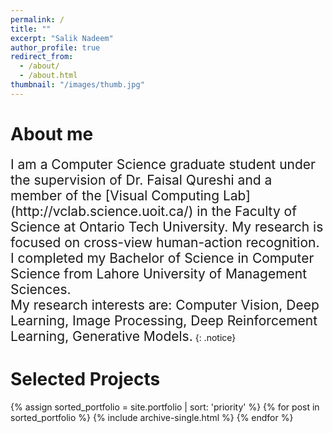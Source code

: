 ```yaml
---
permalink: /
title: ""
excerpt: "Salik Nadeem"
author_profile: true
redirect_from: 
  - /about/
  - /about.html
thumbnail: "/images/thumb.jpg"
---
```



About me
======

<span style="font-size:1.5em;">
I am a Computer Science graduate student under the supervision of Dr. Faisal Qureshi and a member of the [Visual Computing Lab](http://vclab.science.uoit.ca/) in the Faculty of Science at Ontario Tech University. My research is focused on cross-view human-action recognition. I completed my Bachelor of Science in Computer Science from Lahore University of Management Sciences.   
<br>
My research interests are:
Computer Vision, Deep Learning, Image Processing, Deep Reinforcement Learning, Generative Models.</span>
{: .notice}


Selected Projects
======

{% assign sorted_portfolio = site.portfolio | sort: 'priority' %}
{% for post in sorted_portfolio %}
  {% include archive-single.html %}
{% endfor %}



